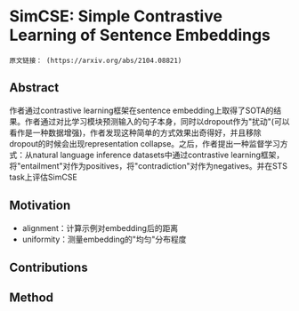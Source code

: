 # SimCSE: Simple Contrastive Learning of Sentence Embeddings
    原文链接： (https://arxiv.org/abs/2104.08821)



## Abstract
  作者通过contrastive learning框架在sentence embedding上取得了SOTA的结果。作者通过对比学习模块预测输入的句子本身，同时以dropout作为"扰动"(可以看作是一种数据增强)，作者发现这种简单的方式效果出奇得好，并且移除dropout的时候会出现representation collapse。之后，作者提出一种监督学习方式：从natural language inference datasets中通过contrastive learning框架，将"entailment"对作为positives，将"contradiction"对作为negatives。并在STS task上评估SimCSE

## Motivation
 * alignment：计算示例对embedding后的距离
 * uniformity：测量embedding的"均匀"分布程度
## Contributions

  
## Method

